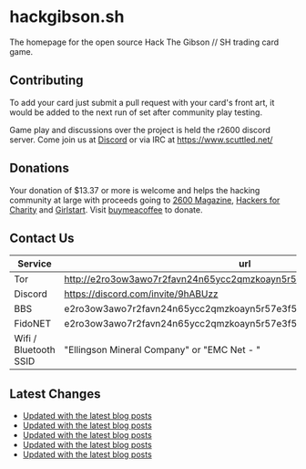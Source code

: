 # hackgibson.sh
The homepage for the open source Hack The Gibson // SH trading card game.


## Contributing

To add your card just submit a pull request with your card's front art, it would be added to the next run of set after community play testing.

Game play and discussions over the project is held the r2600 discord server. Come join us at [Discord](https://discord.com/invite/9hABUzz) or via IRC at https://www.scuttled.net/


## Donations

Your donation of $13.37 or more is welcome and helps the hacking community at large with proceeds going to [2600 Magazine](https://2600.com/), [Hackers for Charity](https://hackersforcharity.org) and [Girlstart](https://girlstart.org).  Visit [buymeacoffee](https://www.buymeacoffee.com/hackgibson.sh) to donate.


## Contact Us

Service | url
-|-
Tor | http://e2ro3ow3awo7r2favn24n65ycc2qmzkoayn5r57e3f56nvjwdcgg32ad.onion
Discord | https://discord.com/invite/9hABUzz
BBS | e2ro3ow3awo7r2favn24n65ycc2qmzkoayn5r57e3f56nvjwdcgg32ad.onion:23
FidoNET | e2ro3ow3awo7r2favn24n65ycc2qmzkoayn5r57e3f56nvjwdcgg32ad.onion:24554
Wifi / Bluetooth SSID | "Ellingson Mineral Company" or "EMC Net - <fidonet address>"

## Latest Changes
<!-- BLOG-POST-LIST:START -->
- [Updated with the latest blog posts](https://github.com/DFW2600/hackgibson.sh/commit/ec5e6a1be0e2a98226094b96af8b25ccd165252a)
- [Updated with the latest blog posts](https://github.com/DFW2600/hackgibson.sh/commit/3eb9b35cb7af1ef81c2bd2e84a50c19325f23239)
- [Updated with the latest blog posts](https://github.com/DFW2600/hackgibson.sh/commit/c07ebe72705d12397e8045f3153102636b800fe7)
- [Updated with the latest blog posts](https://github.com/DFW2600/hackgibson.sh/commit/bc612ec70b07a6262db5cc2da27b1b2dd5161fae)
- [Updated with the latest blog posts](https://github.com/DFW2600/hackgibson.sh/commit/e3ff52e97a49d19e970310e8d8af0396916ca8c8)
<!-- BLOG-POST-LIST:END -->
